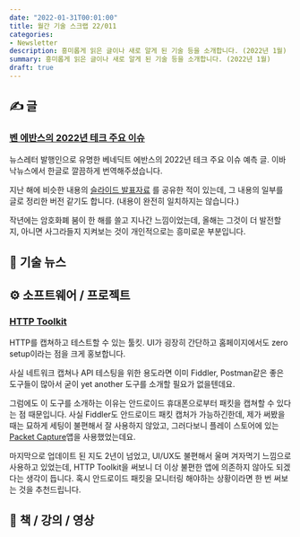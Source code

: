 ```yaml
---
date: "2022-01-31T00:01:00"
title: 월간 기술 스크랩 22/011
categories:
- Newsletter
description: 흥미롭게 읽은 글이나 새로 알게 된 기술 등을 소개합니다. (2022년 1월)
summary: 흥미롭게 읽은 글이나 새로 알게 된 기술 등을 소개합니다. (2022년 1월)
draft: true
---
```


## ✍️ 글

### [벤 에반스의 2022년 테크 주요 이슈](https://ebadak.news/2022/01/09/2022-questions/)

뉴스레터 발행인으로 유명한 베네딕트 에반스의 2022년 테크 주요 이슈 예측 글.
이바낙뉴스에서 한글로 깔끔하게 번역해주셨습니다.

지난 해에 비슷한 내용의 [슬라이드 발표자료](https://ryanking13.github.io/2021/12/31/monthly-log-2112.html#-%EC%B1%85--%EA%B0%95%EC%9D%98--%EC%98%81%EC%83%81)
를 공유한 적이 있는데, 그 내용의 일부를 글로 정리한 버전 같기도 합니다.
(내용이 완전히 일치하지는 않습니다.)

작년에는 암호화폐 붐이 한 해를 쓸고 지나간 느낌이었는데,
올해는 그것이 더 발전할 지, 아니면 사그라들지 지켜보는 것이 개인적으로는
흥미로운 부분입니다.

<!-- ## 📌 북마크 -->

## 📰 기술 뉴스

## ⚙️ 소프트웨어 / 프로젝트

### [HTTP Toolkit](https://httptoolkit.tech/)

HTTP를 캡쳐하고 테스트할 수 있는 툴킷.
UI가 굉장히 간단하고 홈페이지에서도 zero setup이라는 점을 크게 홍보합니다.

사실 네트워크 캡쳐나 API 테스팅을 위한 용도라면 이미 Fiddler, Postman같은 좋은 도구들이 많아서 굳이
yet another 도구를 소개할 필요가 없을텐데요.

그럼에도 이 도구를 소개하는 이유는 안드로이드 휴대폰으로부터 패킷을 캡쳐할 수 있다는 점 때문입니다.
사실 Fiddler도 안드로이드 패킷 캡처가 가능하긴한데,
제가 써봤을 때는 묘하게 세팅이 불편해서 잘 사용하지 않았고,
그러다보니 플레이 스토어에 있는 [Packet Capture](https://play.google.com/store/apps/details?id=app.greyshirts.sslcapture)앱을 사용했었는데요.

마지막으로 업데이트 된 지도 2년이 넘었고, UI/UX도 불편해서 울며 겨자먹기 느낌으로 사용하고 있었는데,
HTTP Toolkit을 써보니 더 이상 불편한 앱에 의존하지 않아도 되겠다는 생각이 듭니다.
혹시 안드로이드 패킷을 모니터링 해야하는 상황이라면 한 번 써보는 것을 추천드립니다.

## 📙 책 / 강의 / 영상
